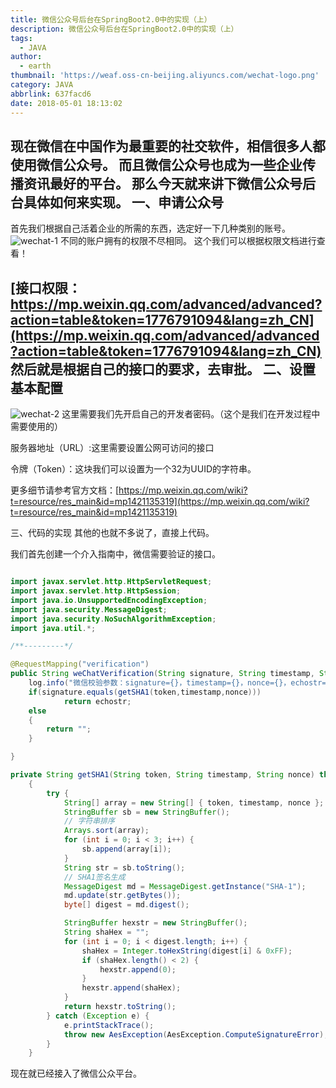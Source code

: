 ```yaml
---
title: 微信公众号后台在SpringBoot2.0中的实现（上）
description: 微信公众号后台在SpringBoot2.0中的实现（上）
tags:
  - JAVA
author:
  - earth
thumbnail: 'https://weaf.oss-cn-beijing.aliyuncs.com/wechat-logo.png'
category: JAVA
abbrlink: 637facd6
date: 2018-05-01 18:13:02
---
```

现在微信在中国作为最重要的社交软件，相信很多人都使用微信公众号。
而且微信公众号也成为一些企业传播资讯最好的平台。
那么今天就来讲下微信公众号后台具体如何来实现。
一、申请公众号
-------
首先我们根据自己活着企业的所需的东西，选定好一下几种类别的账号。
![wechat-1](https://weaf.oss-cn-beijing.aliyuncs.com/wechat-1.png)
不同的账户拥有的权限不尽相同。
这个我们可以根据权限文档进行查看！

[接口权限：https://mp.weixin.qq.com/advanced/advanced?action=table&token=1776791094&lang=zh_CN](https://mp.weixin.qq.com/advanced/advanced?action=table&token=1776791094&lang=zh_CN)
然后就是根据自己的接口的要求，去审批。
二、设置基本配置
---------
![wechat-2](https://weaf.oss-cn-beijing.aliyuncs.com/wechat-2.png)
这里需要我们先开启自己的开发者密码。（这个是我们在开发过程中需要使用的）

服务器地址（URL）:这里需要设置公网可访问的接口

令牌（Token）：这块我们可以设置为一个32为UUID的字符串。

更多细节请参考官方文档：[https://mp.weixin.qq.com/wiki?t=resource/res_main&id=mp1421135319](https://mp.weixin.qq.com/wiki?t=resource/res_main&id=mp1421135319)

三、代码的实现
其他的也就不多说了，直接上代码。

我们首先创建一个介入指南中，微信需要验证的接口。
``` java

import javax.servlet.http.HttpServletRequest;
import javax.servlet.http.HttpSession;
import java.io.UnsupportedEncodingException;
import java.security.MessageDigest;
import java.security.NoSuchAlgorithmException;
import java.util.*;

/**---------*/

@RequestMapping("verification")
public String weChatVerification(String signature, String timestamp, String nonce, String echostr, HttpServletRequest request) throws AesException {
    log.info("微信校验参数：signature={}，timestamp={}，nonce={}，echostr={}",signature,timestamp,nonce,echostr);
    if(signature.equals(getSHA1(token,timestamp,nonce)))
            return echostr;
    else
    {
        return "";
    }

}

private String getSHA1(String token, String timestamp, String nonce) throws AesException
    {
        try {
            String[] array = new String[] { token, timestamp, nonce };
            StringBuffer sb = new StringBuffer();
            // 字符串排序
            Arrays.sort(array);
            for (int i = 0; i < 3; i++) {
                sb.append(array[i]);
            }
            String str = sb.toString();
            // SHA1签名生成
            MessageDigest md = MessageDigest.getInstance("SHA-1");
            md.update(str.getBytes());
            byte[] digest = md.digest();

            StringBuffer hexstr = new StringBuffer();
            String shaHex = "";
            for (int i = 0; i < digest.length; i++) {
                shaHex = Integer.toHexString(digest[i] & 0xFF);
                if (shaHex.length() < 2) {
                    hexstr.append(0);
                }
                hexstr.append(shaHex);
            }
            return hexstr.toString();
        } catch (Exception e) {
            e.printStackTrace();
            throw new AesException(AesException.ComputeSignatureError);
        }
    }
```
现在就已经接入了微信公众平台。





